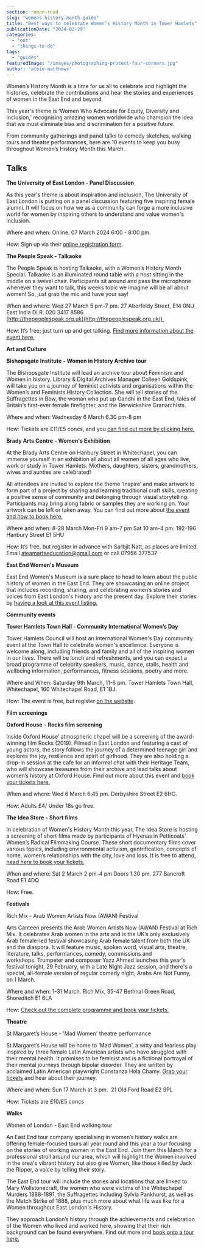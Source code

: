 ```yaml
---
section: roman-road
slug: "womens-history-month-guide"
title: "Best ways to celebrate Women’s History Month in Tower Hamlets"
publicationDate: "2024-02-29"
categories: 
  - "out"
  - "things-to-do"
tags: 
  - "guides"
featuredImage: "/images/photographing-protest-four-corners.jpg"
author: "albie-matthews"
---
```


Women’s History Month is a time for us all to celebrate and highlight the histories, celebrate the contributions and hear the stories and experiences of women in the East End and beyond.

This year's theme is ‘Women Who Advocate for Equity, Diversity and Inclusion,’ recognising amazing women worldwide who champion the idea that we must eliminate bias and discrimination for a positive future.

From community gatherings and panel talks to comedy sketches, walking tours and theatre performances, here are 10 events to keep you busy throughout Women’s History Month this March.

## Talks

**The University of East London - Panel Discussion**

As this year's theme is about inspiration and inclusion, The University of East London is putting on a panel discussion featuring five inspiring female alumni. It will focus on how we as a community can forge a more inclusive world for women by inspiring others to understand and value women's inclusion. 

Where and when: Online. 07 March 2024 6:00 - 8:00 pm.

How: Sign up via their [online registration form](https://romanroadlondon.com/events/panel-discussion-university-of-east-london/).

**The People Speak - Talkaoke**

The People Speak is hosting Talkaoke, with a Women’s History Month Special. Talkaoke is an illuminated round table with a host sitting in the middle on a swivel chair. Participants sit around and pass the microphone whenever they want to talk, this weeks topic we imagine will be all about women! So, just grab the mic and have your say!

When and where: Wed 27 March 5 pm-7 pm. 27 Aberfeldy Street, E14 0NU East India DLR. 020 3417 8586  
[http://thepeoplespeak.org.uk](http://thepeoplespeak.org.uk/) 

How: It’s free; just turn up and get talking. [Find more information about the event here.](https://romanroadlondon.com/events/talkaoke-womens-history-month-special-the-peoples-speak/)

**Art and Culture**

**Bishopsgate Institute** **\- Women in History Archive tour**

The Bishopsgate Institute will lead an archive tour about Feminism and Women in history. Library & Digital Archives Manager Colleen Goldspink, will take you on a journey of feminist activists and organisations within the Women’s and Feminists History Collection. She will tell stories of the Suffragettes in Bow, the woman who put up Gandhi in the East End, tales of Britain’s first-ever female firefighter, and the Berwickshire Granarchists.

Where and when: Wednesday 6 March 6.30 pm-8 pm

How: Tickets are £11/£5 concs, and you [can find out more by clicking here.](https://romanroadlondon.com/events/archive-tour-feminism-women-history-bishopsgate-institute/)

**Brady Arts Centre** **\- Women's Exhibition**

At the Brady Arts Centre on Hanbury Street in Whitechapel, you can immerse yourself in an exhibition all about all women of all ages who live, work or study in Tower Hamlets. Mothers, daughters, sisters, grandmothers, wives and aunties are celebrated! 

All attendees are invited to explore the theme ‘Inspire’ and make artwork to form part of a project by sharing and learning traditional craft skills, creating a positive sense of community and belonging through visual storytelling. Participants may bring along fabric or samples they are working on. Your artwork can be left or taken away. You can find out more about [the event and how to book here.](https://romanroadlondon.com/events/exhibition-women-tower-hamlets-brady-arts-centre/)

Where and when: 8-28 March Mon-Fri 9 am-7 pm Sat 10 am-4 pm. 192-196 Hanbury Street E1 5HU

How: It’s free, but register in advance with Sarbjit Natt, as places are limited. Email ateamartseducation@gmail.com or call 07956 377537

**East End Women's Museum**

  
East End Women's Museum is a sure place to head to learn about the public history of women in the East End. They are showcasing an online project that includes recording, sharing, and celebrating women’s stories and voices from East London's history and the present day. Explore their stories by [having a look at this event listing.](https://romanroadlondon.com/events/east-end-womens-museum-online-exhibition/)

**Community events**

**Tower Hamlets Town Hall - Community International Women’s Day**

Tower Hamlets Council will host an International Women's Day community event at the Town Hall to celebrate women's excellence. Everyone is welcome along, including friends and family and all of the inspiring women in our lives. There will be lunch and refreshments, and you can expect a broad programme of celebrity speakers, music, dance, stalls, health and wellbeing information, performances, fitness sessions, poetry and more. 

Where and When: Saturday 9th March, 11-6 pm. Tower Hamlets Town Hall, Whitechapel, 160 Whitechapel Road, E1 1BJ.

How: The event is free, but register [on the website](https://romanroadlondon.com/events/community-international-womens-day-tower-hamlets-town-hall/).

**Film screenings**

**Oxford House** - **Rocks film screening**  
  
Inside Oxford House’ atmospheric chapel will be a screening of the award-winning film Rocks (2019). Filmed in East London and featuring a cast of young actors, the story follows the journey of a determined teenage girl and explores the joy, resilience and spirit of girlhood. They are also holding a drop-in session at the cafe for an informal chat with their Heritage Team, who will showcase treasures from their archive and lead talks about women’s history at Oxford House. Find out more about this event and [book your tickets here.](https://romanroadlondon.com/events/rocks-film-screening-at-oxford-house/)

When and where: Wed 6 March 6.45 pm. Derbyshire Street E2 6HG.

How: Adults £4/ Under 18s go free.

**The Idea Store** **\- Short films**

In celebration of Women's History Month this year, The Idea Store is hosting a screening of short films made by participants of Hyenas in Petticoats' Women’s Radical Filmmaking Course. These short documentary films cover various topics, including environmental activism, gentrification, concepts of home, women’s relationships with the city, love and loss. It is free to attend, [head here to book your tickets.](https://romanroadlondon.com/events/hyenas-in-petticoats-screening-the-idea-store/)

When and where: Sat 2 March 2 pm-4 pm Doors 1.30 pm. 277 Bancroft Road E1 4DQ

How: Free.

**Festivals**

Rich Mix - Arab Women Artists Now (AWAN) Festival

Arts Canteen presents the Arab Women Artists Now (AWAN) Festival at Rich Mix. It celebrates Arab women in the arts and is the UK’s only exclusively Arab female-led festival showcasing Arab female talent from both the UK and the diaspora. It will feature music, spoken word, visual arts, theatre, literature, talks, performances, comedy, commissions and workshops. Trumpeter and composer Yazz Ahmed launches this year's festival tonight, 29 February, with a Late Night Jazz session, and there's a special, all-female version of regular comedy night, Arabs Are Not Funny, on 1 March.

Where and when: 1-31 March. Rich Mix, 35-47 Bethnal Green Road, Shoreditch E1 6LA

How: [Check out the complete programme and book your tickets.](https://romanroadlondon.com/events/arab-women-artists-now-festival-rich-mix/) 

**Theatre**

St Margaret’s House - 'Mad Women' theatre performance

St Margaret’s House will be home to ‘Mad Women’, a witty and fearless play inspired by three female Latin American artists who have struggled with their mental health. It promises to be feminist and is a fictional portrayal of their mental journeys through bipolar disorder. They are written by acclaimed Latin American playwright Constanza Hola Chamy. [Grab your tickets](https://romanroadlondon.com/events/mad-women-theatre-production-st-margarets-house/) and hear about their journey.

Where and when: Sun 17 March at 3 pm.  21 Old Ford Road E2 9PL

How: Tickets are £10/£5 concs

**Walks**

Women of London - East End walking tour

An East End tour company specialising in women’s history walks are offering female-focused tours all year round and this year a tour focusing on the stories of working women in the East End. Join them this March for a professional stroll around our area, which will highlight the Women involved in the area's vibrant history but also give Women, like those killed by Jack the Ripper, a voice by telling their story.

The East End tour will include the stories and locations that are linked to Mary Wollstonecraft, the women who were victims of the Whitechapel Murders 1888-1891, the Suffragettes including Sylvia Pankhurst, as well as the Match Strike of 1888, plus much more about what life was like for a Women throughout East London's History. 

They approach London’s history through the achievements and celebration of the Women who lived and worked here, showing that their rich background can be found everywhere. Find out more and [book onto a tour here.](https://romanroadlondon.com/events/women-of-london-east-end-walking-tour/)


